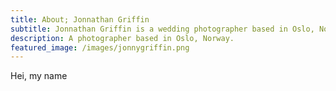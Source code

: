 ```yaml
---
title: About; Jonnathan Griffin
subtitle: Jonnathan Griffin is a wedding photographer based in Oslo, Norway.
description: A photographer based in Oslo, Norway.
featured_image: /images/jonnygriffin.png
---
```


Hei, my name
